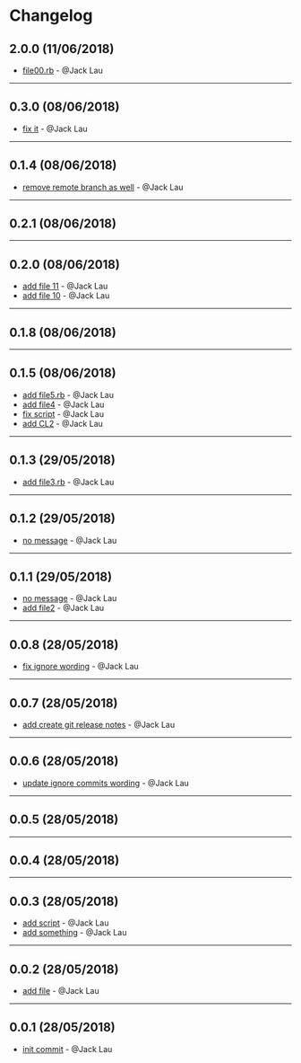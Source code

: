 # Changelog

## 2.0.0 (11/06/2018)
- [file00.rb](https://github.com/jacklau-neat/test-release-notes/commit/09ee8db9c9178d758be2b993430c9ef0cdff624c) - @Jack Lau

---

## 0.3.0 (08/06/2018)
- [fix it](https://github.com/jacklau-neat/test-release-notes/commit/dcb5d2459cc13c97847e24bffe00d365b2ae95b4) - @Jack Lau

---

## 0.1.4 (08/06/2018)
- [remove remote branch as well](https://github.com/jacklau-neat/test-release-notes/commit/ffbb4693b7c857b36dbafa0a803b8719f4f150ea) - @Jack Lau

---

## 0.2.1 (08/06/2018)


---

## 0.2.0 (08/06/2018)
- [add file 11](https://github.com/jacklau-neat/test-release-notes/commit/ea7e3a58c87e89a591aba488a8c52d8a8b96104e) - @Jack Lau
- [add file 10](https://github.com/jacklau-neat/test-release-notes/commit/784f3cd318bec32cedc9a4f8b02c3c1fdb1b1679) - @Jack Lau

---

## 0.1.8 (08/06/2018)


---

## 0.1.5 (08/06/2018)
- [add file5.rb](https://github.com/jacklau-neat/test-release-notes/commit/6302e5a939bfde399108805523f0b87fe7ea113e) - @Jack Lau
- [add file4](https://github.com/jacklau-neat/test-release-notes/commit/93d0f147ead039510eb898b3adeee9f15fb6c461) - @Jack Lau
- [fix script](https://github.com/jacklau-neat/test-release-notes/commit/f6adbecc6ea9ece7926dc2bd1a1aee4bbf5592de) - @Jack Lau
- [add CL2](https://github.com/jacklau-neat/test-release-notes/commit/c52be4c98f89edbd18e3b2cf10c203c3999fc8fb) - @Jack Lau

---

## 0.1.3 (29/05/2018)
- [add file3.rb](https://github.com/jacklau-neat/test-release-notes/commit/60fedebc4adaea9bd8332752ee4bd4fbc2770de8) - @Jack Lau

---

## 0.1.2 (29/05/2018)
- [no message](https://github.com/jacklau-neat/test-release-notes/commit/467008e197f6c6ba7a2f263cfdf5e4b893458ed1) - @Jack Lau

---

## 0.1.1 (29/05/2018)
- [no message](https://github.com/jacklau-neat/test-release-notes/commit/c68de403afa350eb159b80b4e30bc64ba098c13f) - @Jack Lau
- [add file2](https://github.com/jacklau-neat/test-release-notes/commit/70c4903949351209070d46f66ac5cac331f31847) - @Jack Lau

---

## 0.0.8 (28/05/2018)
- [fix ignore wording](https://github.com/jacklau-neat/test-release-notes/commit/4ee4ddcb6f4b4d6b38af70b0cd9a440a617d60d9) - @Jack Lau

---

## 0.0.7 (28/05/2018)
- [add create git release notes](https://github.com/jacklau-neat/test-release-notes/commit/4513c797988bebba899c9b9359629379cadbd758) - @Jack Lau

---

## 0.0.6 (28/05/2018)
- [update ignore commits wording](https://github.com/jacklau-neat/test-release-notes/commit/0511a9e7e567042a0d3f22dcc785b7b69992602d) - @Jack Lau

---

## 0.0.5 (28/05/2018)


---

## 0.0.4 (28/05/2018)


---

## 0.0.3 (28/05/2018)
- [add script](https://github.com/jacklau-neat/test-release-notes/commit/b1b57b3b3843b5891e01e417be72748f61b75166) - @Jack Lau
- [add something](https://github.com/jacklau-neat/test-release-notes/commit/3c5dd356181aeb3875f408dc99233b75e17ed30f) - @Jack Lau

---

## 0.0.2 (28/05/2018)
- [add file](https://github.com/jacklau-neat/test-release-notes/commit/4f3ff8c781a0f724e50eaffd70b4e616939a52d8) - @Jack Lau

---

## 0.0.1 (28/05/2018)
- [init commit](https://github.com/jacklau-neat/test-release-notes/commit/9d2840e5f9e6e9b12bc503504d694e0f49b61327) - @Jack Lau
